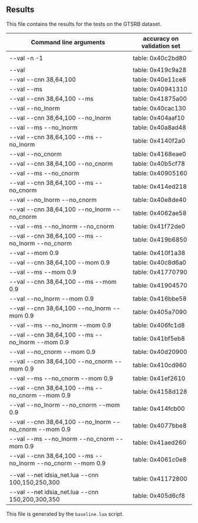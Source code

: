 ## Results
This file contains the results for the tests on the GTSRB dataset.

| Command line arguments | accuracy on validation set |
| --------------------- | ----- |
|  |  |
| --val -n -1 | table: 0x40c2bd80 |
|  |  |
| --val      | table: 0x419c9a28 |
| --val --cnn 38,64,100     | table: 0x40e11ce8 |
| --val  --ms    | table: 0x40941310 |
| --val --cnn 38,64,100 --ms    | table: 0x41875a00 |
| --val   --no_lnorm   | table: 0x40cac130 |
| --val --cnn 38,64,100  --no_lnorm   | table: 0x404aaf10 |
| --val  --ms --no_lnorm   | table: 0x40a8ad48 |
| --val --cnn 38,64,100 --ms --no_lnorm   | table: 0x4140f2a0 |
| --val    --no_cnorm  | table: 0x4168eae0 |
| --val --cnn 38,64,100   --no_cnorm  | table: 0x40b5cf78 |
| --val  --ms  --no_cnorm  | table: 0x40905160 |
| --val --cnn 38,64,100 --ms  --no_cnorm  | table: 0x414ed218 |
| --val   --no_lnorm --no_cnorm  | table: 0x40e8de40 |
| --val --cnn 38,64,100  --no_lnorm --no_cnorm  | table: 0x4062ae58 |
| --val  --ms --no_lnorm --no_cnorm  | table: 0x41f72de0 |
| --val --cnn 38,64,100 --ms --no_lnorm --no_cnorm  | table: 0x419b6850 |
| --val     --mom 0.9 | table: 0x410f1a38 |
| --val --cnn 38,64,100    --mom 0.9 | table: 0x40c8d6a0 |
| --val  --ms   --mom 0.9 | table: 0x41770790 |
| --val --cnn 38,64,100 --ms   --mom 0.9 | table: 0x41904570 |
| --val   --no_lnorm  --mom 0.9 | table: 0x416bbe58 |
| --val --cnn 38,64,100  --no_lnorm  --mom 0.9 | table: 0x405a7090 |
| --val  --ms --no_lnorm  --mom 0.9 | table: 0x406fc1d8 |
| --val --cnn 38,64,100 --ms --no_lnorm  --mom 0.9 | table: 0x41bf5eb8 |
| --val    --no_cnorm --mom 0.9 | table: 0x40d20900 |
| --val --cnn 38,64,100   --no_cnorm --mom 0.9 | table: 0x410cd960 |
| --val  --ms  --no_cnorm --mom 0.9 | table: 0x41ef2610 |
| --val --cnn 38,64,100 --ms  --no_cnorm --mom 0.9 | table: 0x4158d128 |
| --val   --no_lnorm --no_cnorm --mom 0.9 | table: 0x414fcb00 |
| --val --cnn 38,64,100  --no_lnorm --no_cnorm --mom 0.9 | table: 0x4077bbe8 |
| --val  --ms --no_lnorm --no_cnorm --mom 0.9 | table: 0x41aed260 |
| --val --cnn 38,64,100 --ms --no_lnorm --no_cnorm --mom 0.9 | table: 0x4061c0e8 |
|  |  |
| --val --net idsia_net.lua --cnn 100,150,250,300 | table: 0x41172800 |
| --val --net idsia_net.lua --cnn 150,200,300,350 | table: 0x405d6cf8 |


This file is generated by the `baseline.lua` script.
